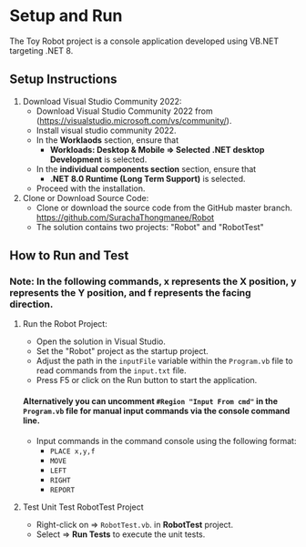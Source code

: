 # Setup and Run
The Toy Robot project is a console application developed using VB.NET targeting .NET 8.

## Setup Instructions
1. Download Visual Studio Community 2022: 
   - Download Visual Studio Community 2022 from (https://visualstudio.microsoft.com/vs/community/).
   - Install visual studio community 2022.
   - In the **Worklaods** section, ensure that
        - **Workloads: Desktop & Mobile => Selected .NET desktop Development** is selected.
   - In the **individual components section** section, ensure that
        -  **.NET 8.0 Runtime (Long Term Support)** is selected.
   - Proceed with the installation.
2. Clone or Download Source Code:
   - Clone or download the source code from the GitHub master branch. https://github.com/SurachaThongmanee/Robot
   - The solution contains two projects: "Robot" and "RobotTest"

  
## How to Run and Test
### Note: In the following commands, x represents the X position, y represents the Y position, and f represents the facing direction.
1. Run the Robot Project:
   - Open the solution in Visual Studio.
   - Set the "Robot" project as the startup project.
   - Adjust the path in the `inputFile` variable within the `Program.vb` file to read commands from the `input.txt` file.
   - Press F5 or click on the Run button to start the application.
  
   #### Alternatively you can uncomment `#Region "Input From cmd"` in the `Program.vb` file for manual input commands via the console command line.
   - Input commands in the command console using the following format:
     - `PLACE x,y,f`
     - `MOVE`
     - `LEFT`
     - `RIGHT`
     - `REPORT`
2. Test Unit Test RobotTest Project
   * Right-click on => `RobotTest.vb`. in **RobotTest** project.
   * Select => **Run Tests** to execute the unit tests.
